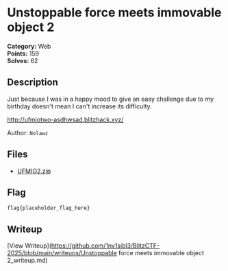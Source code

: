 # Unstoppable force meets immovable object 2

**Category:** Web  
**Points:** 159  
**Solves:** 62  

## Description

Just because I was in a happy mood to give an easy challenge due to my birthday doesn't mean I can't increase its difficulty.

http://ufmiotwo-asdhwsad.blitzhack.xyz/

Author: `Nolawz`

## Files

- [UFMIO2.zip](https://github.com/1nv1sibl3/BlitzCTF-2025/blob/main/files/f3a109dcf978e87f4a6016792b84f535/UFMIO2.zip)

## Flag

```
flag{placeholder_flag_here}
```

## Writeup

[View Writeup](https://github.com/1nv1sibl3/BlitzCTF-2025/blob/main/writeups/Unstoppable force meets immovable object 2_writeup.md)
